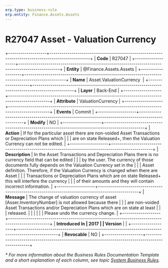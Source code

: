 ```yaml
---
erp.type: business-rule
erp.entity: Finance.Assets.Assets
---
```


# R27047 Asset - Valuation Currency
+-------------------+--------------------------------------------------------------------------------------------------+
| **Code**          | R27047                                                                                           |
+-------------------+--------------------------------------------------------------------------------------------------+
| **Entity**        | @Finance.Assets.Assets                                                                                            |
+-------------------+--------------------------------------------------------------------------------------------------+
| **Name**          | Asset.ValuationCurrency                                                                          |
+-------------------+--------------------------------------------------------------------------------------------------+
| **Layer**         | Back-End                                                                                         |
+-------------------+--------------------------------------------------------------------------------------------------+
| **Attribute**     | ValuationCurrency                                                                                |
+-------------------+--------------------------------------------------------------------------------------------------+
| **Events**        | Commit                                                                                           |
+-------------------+--------------------------------------------------------------------------------------------------+
| **Modify**        | NO                                                                                               |
+-------------------+--------------------------------------------------------------------------------------------------+
| **Action**        | If for the particular asset there are non-voided Asset Transactions or Depreciation Plans which  |
|                   | are on state Released+, then the Valuation Currency can not be edited.                           |
+-------------------+--------------------------------------------------------------------------------------------------+
| **Description**   | In the Asset Transactions and Depreciation Plans there is no currency field that can be edited   |
|                   | by the user. The currency of those documents fully depends on the Valuation Currency set in the  |
|                   | Asset definition. Therefore, if the Valuation Currency is changed when there are Asset           |
|                   | Transactions or Depreciation Plans which are on state Released+ this will interfere the currency |
|                   | of their amounts and they will contain incorrect information.                                    |
+-------------------+--------------------------------------------------------------------------------------------------+
| **Message**       | The change of valuation currency of asset \[Asser.InventoryNumber\] is not allowed because there |
|                   | are non-voided Asset Transactions and/or Depreciation Plans which are on state at least          |
|                   | released.                                                                                        |
|                   |                                                                                                  |
|                   | Please undo the currency change.                                                                 |
+-------------------+--------------------------------------------------------------------------------------------------+
| **Introduced In   | 2017                                                                                             |
| Version**         |                                                                                                  |
+-------------------+--------------------------------------------------------------------------------------------------+
| **Revocable**     | NO                                                                                               |
+-------------------+--------------------------------------------------------------------------------------------------+

*\* For more information about the Business Rules Documentation Template and a short explanation of each column, see
topic [System Business Rules](../templates/template-description-system-business-rules.md).*
